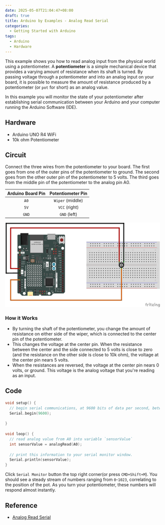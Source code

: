 ```yaml
---
date: 2025-05-07T21:04:47+08:00
draft: true
title: Arduino by Examples - Analog Read Serial
categories: 
  - Getting Started with Arduino
tags:
  - Arduino
  - Hardware 
---
```

This example shows you how to read analog input from the physical world using a potentiometer. 
A **potentiometer** is a simple mechanical device that provides a varying amount of resistance when its shaft is turned. 
By passing voltage through a potentiometer and into an analog input on your board, it is possible to measure the amount of resistance produced by a potentiometer (or `pot` for short) as an analog value. 

In this example you will monitor the state of your potentiometer after establishing serial communication between your Arduino and your computer running the Arduino Software (IDE).

## Hardware
* Arduino UNO R4 WiFi
* 10k ohm Potentiometer

## Circuit

Connect the three wires from the potentiometer to your board. The first goes from one of the outer pins of the potentiometer to ground. The second goes from the other outer pin of the potentiometer to 5 volts. The third goes from the middle pin of the potentiometer to the analog pin A0.
<div class="flex flex-row gap-3"> 
<div class="flex-none">

|Arduino Board Pin|Potentiometer Pin|
|:----:|:----:|
|`A0`|`Wiper` (middle)|
|`5V`| `VCC` (right)|
|`GND`| `GND` (left)|

</div>
<div class="flex-">

![](fritzing/circuit_bb.png)

</div>
</div>

### How it Works
* By turning the shaft of the potentiometer, you change the amount of resistance on either side of the wiper, which is connected to the center pin of the potentiometer. 
* This changes the voltage at the center pin. When the resistance between the center and the side connected to 5 volts is close to zero (and the resistance on the other side is close to 10k ohm), the voltage at the center pin nears 5 volts. 
* When the resistances are reversed, the voltage at the center pin nears 0 volts, or ground. This voltage is the analog voltage that you're reading as an input.


## Code

```cpp
void setup() {
  // begin serial communications, at 9600 bits of data per second, between the board and the computer
  Serial.begin(9600);

}

void loop() {
  // read analog value from A0 into variable `sensorValue`
  int sensorValue = analogRead(A0);

  // print this information to your serial monitor window. 
  Serial.println(sensorValue);
}
```

Click `Serial Monitor` button the top right corner(or press `CMD+Shift+M`). 
You should see a steady stream of numbers ranging from `0`-`1023`, correlating to the position of the pot. As you turn your potentiometer, these numbers will respond almost instantly.




## Reference
* [Analog Read Serial](https://docs.arduino.cc/built-in-examples/basics/AnalogReadSerial/)

